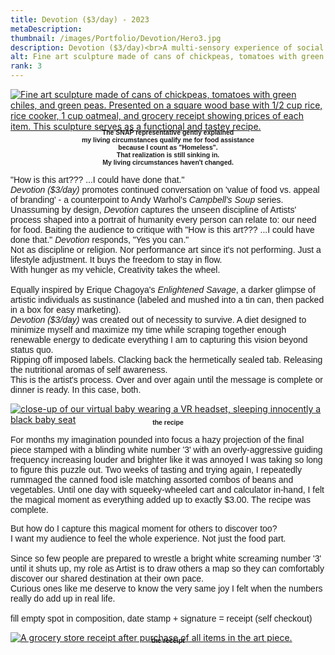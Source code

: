 ```yaml
---
title: Devotion ($3/day) - 2023
metaDescription:
thumbnail: /images/Portfolio/Devotion/Hero3.jpg
description: Devotion ($3/day)<br>A multi-sensory experience of social commentary
alt: Fine art sculpture made of cans of chickpeas, tomatoes with green chiles, and green peas. Presented on a square wood base with 1/2 cup rice, rice cooker, 1 cup oatmeal, and grocery receipt showing prices of each item. This sculpture serves as a functional and tastey recipe.
rank: 3
---
```


<div>
<a href= "/images/Portfolio/Devotion/Hero3.jpg" alt= "Fine art sculpture made of cans of chickpeas, tomatoes with green chiles, and green peas. Presented on a square wood base with 1/2 cup rice, rice cooker, 1 cup oatmeal, and grocery receipt showing prices of each item. This sculpture serves as a functional and tastey recipe.">
<img src= "/images/Portfolio/Devotion/Hero3.jpg" alt= "Fine art sculpture made of cans of chickpeas, tomatoes with green chiles, and green peas. Presented on a square wood base with 1/2 cup rice, rice cooker, 1 cup oatmeal, and grocery receipt showing prices of each item. This sculpture serves as a functional and tastey recipe." />
</a>
</div>

<div class="row">
  <div class="col-md-12">
    <p style="font-family: arial; font-size: .75em; font-weight:bold; text-align: center; margin-top: -1%">The SNAP representative gently explained</br>my living circumstances qualify me for food assistance</br>because I count as "Homeless".</br>That realization is still sinking in.</br>My living circumstances haven't changed.</br></p>
  </div>
</div>

<div class="row">
  <div class="col-md-1">
  </div>
  <div class="col-md-10">
    <p style="font-family: arial">"How is this art??? ...I could have done that."</br>
	<i>Devotion ($3/day)</i> promotes continued conversation on 'value of food vs. appeal of branding' - a counterpoint to Andy Warhol's <i>Campbell's Soup</i> series.
	Unassuming by design, <i>Devotion</i> captures the unseen discipline of Artists' process shaped into a portrait of humanity every person can relate to: our need for food.
	Baiting the audience to critique with "How is this art??? ...I could have done that." <i>Devotion</i> responds, "Yes you can."</br>
	Not as discipline or religion. Nor performance art since it's not performing. Just a lifestyle adjustment. It buys the freedom to stay in flow.</br>With hunger as my vehicle, Creativity takes the wheel.<br><br>Equally inspired by Erique Chagoya's <i>Enlightened Savage</i>, a darker glimpse of artistic individuals as sustinance (labeled and mushed into a tin can, then packed in a box for easy marketing).</br>
	<i>Devotion ($3/day)</i> was created out of necessity to survive. A diet designed to minimize myself and maximize my time
	while scraping together enough renewable energy to dedicate everything I am to capturing this vision beyond status quo.</br>
	Ripping off imposed labels. Clacking back the hermetically sealed tab.
	Releasing the nutritional aromas of self awareness.</br>This is the artist's process.
	Over and over again until the message is complete or dinner is ready. In this case, both.</p>
  </div>
</div>

<div class="row">
  <div class="col-md-1">
  </div>
  <div class="col-md-3">
  <a href= "/images/Portfolio/Devotion/recipe_sm.jpg">
     <img src="/images/Portfolio/Devotion/recipe_sm.jpg" alt="close-up of our virtual  baby wearing a VR headset, sleeping innocently a black baby seat"></img>
    </a>
    <p style="font-family: arial; font-size: .75em; font-weight:bold; text-align: center; margin-top: -2%">the recipe</p>
  </div>
  <div class="col-md-5">
    <p style="font-family:arial">For months my imagination pounded into focus a hazy projection of the final piece stamped with a blinding white number '3' with an overly-aggressive guiding frequency increasing louder and brighter like it was annoyed I was taking so long to figure this puzzle out. Two weeks of tasting and trying again, I repeatedly rummaged the canned food isle matching assorted combos of beans and vegetables. Until one day with squeeky-wheeled cart and calculator in-hand, I felt the magical moment as everything added up to exactly $3.00. The recipe was complete.</p>
  </div>
</div>

<div class="row">
  <div class="col-md-3">
  </div>
  <div class="col-md-5">
    <p style="font-family:arial">But how do I capture this magical moment for others to discover too?<br>I want my audience to feel the whole experience. Not just the food part.<br><br>Since so few people are prepared to wrestle a bright white screaming number '3' until it shuts up, my role as Artist is to draw others a map so they can comfortably discover our shared destination at their own pace.<br>Curious ones like me deserve to know the very same joy I felt when the numbers really do add up in real life.<br><br>fill empty spot in composition, date stamp + signature = receipt (self checkout)</p>
  </div>
  <div class="col-md-3">
    <a href= "/images/Portfolio/Devotion/receipt_sm.jpg">
     <img src="/images/Portfolio/Devotion/receipt_sm.jpg" alt="A grocery store receipt after purchase of all items in the art piece."></img>
    </a>
    <p style="font-family: arial; font-size: .75em; font-weight:bold; text-align: center; margin-top: -2%">the receipt</p>
  </div>
</div>